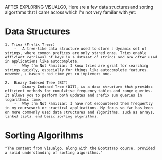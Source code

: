 AFTER EXPLORING VISUALGO, Here are a few data structures and sorting algorithms that I came across which I’m not very familiar with yet:

# Data Structures

    1. Tries (Prefix Trees)
        -   A tree-like data structure used to store a dynamic set of strings, where common prefixes are only stored once. Tries enable efficient retrieval of keys in a dataset of strings and are often used in applications like autocomplete.
        -   Why I’m Not Familiar: I know tries are great for searching strings quickly, especially for things like autocomplete features. However, I haven’t had time yet to implement one.

    2.  Binary Indexed Tree (BIT)
        -   Binary Indexed Tree (BIT), is a data structure that provides efficient methods for cumulative frequency tables and range queries. It allows you to perform both updates and prefix sum queries in logarithmic time.
        -   Why I’m Not Familiar: I have not encountered them frequently in my coursework or practical applications. My focus so far has been on more commonly used data structures and algorithms, such as arrays, linked lists, and basic sorting algorithms.



# Sorting Algorithms

    "The content from Visualgo, along with the Bootstrap course, provided a solid understanding of sorting algorithms."
